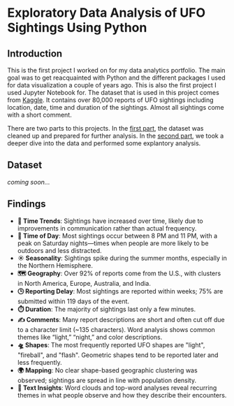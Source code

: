 # Exploratory Data Analysis of UFO Sightings Using Python

## Introduction
This is the first project I worked on for my data analytics portfolio. The main goal was to get reacquainted with Python and the different packages I used for data visualization a couple of years ago. This is also the first project I used Jupyter Notebook for. The dataset that is used in this project comes from [Kaggle](https://www.kaggle.com/datasets/NUFORC/ufo-sightings). It contains over 80,000 reports of UFO sightings including location, date, time and duration of the sightings. Almost all sightings come with a short comment. 

There are two parts to this projects. In the [first part](https://github.com/manalelabdellaoui/ufo-sightings-eda/blob/main/preprocessing.ipynb), the dataset was cleaned up and prepared for further analysis. In the [second part](https://github.com/manalelabdellaoui/ufo-sightings-eda/blob/main/exploratory_data_analysis.ipynb), we took a deeper dive into the data and performed some explantory analysis. 

## Dataset
*coming soon...*

## Findings
- **📅 Time Trends**: Sightings have increased over time, likely due to improvements in communication rather than actual frequency.
- **🌙 Time of Day**: Most sightings occur between 8 PM and 11 PM, with a peak on Saturday nights—times when people are more likely to be outdoors and less distracted.
- **☀️ Seasonality**: Sightings spike during the summer months, especially in the Northern Hemisphere.
- **🗺️ Geography**: Over 92% of reports come from the U.S., with clusters in North America, Europe, Australia, and India.
- **🕒 Reporting Delay**: Most sightings are reported within weeks; 75% are submitted within 119 days of the event.
- **⏱️ Duration**: The majority of sightings last only a few minutes.
- **✍️ Comments**: Many report descriptions are short and often cut off due to a character limit (~135 characters). Word analysis shows common themes like “light,” “night,” and color descriptions.
- **🛸 Shapes**: The most frequently reported UFO shapes are "light", "fireball", and "flash". Geometric shapes tend to be reported later and less frequently.
- **🌍 Mapping**: No clear shape-based geographic clustering was observed; sightings are spread in line with population density.
- **🧠 Text Insights**: Word clouds and top-word analyses reveal recurring themes in what people observe and how they describe their encounters.
